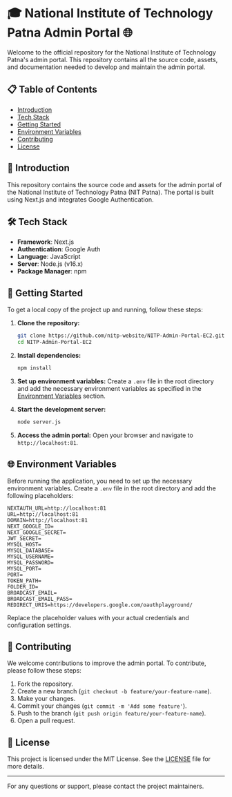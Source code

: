 # 🎓 National Institute of Technology Patna Admin Portal 🌐

Welcome to the official repository for the National Institute of Technology Patna's admin portal. This repository contains all the source code, assets, and documentation needed to develop and maintain the admin portal.

## 📋 Table of Contents

- [Introduction](#introduction)
- [Tech Stack](#tech-stack)
- [Getting Started](#getting-started)
- [Environment Variables](#environment-variables)
- [Contributing](#contributing)
- [License](#license)

## 📘 Introduction

This repository contains the source code and assets for the admin portal of the National Institute of Technology Patna (NIT Patna). The portal is built using Next.js and integrates Google Authentication.

## 🛠 Tech Stack

- **Framework**: Next.js
- **Authentication**: Google Auth
- **Language**: JavaScript
- **Server**: Node.js (v16.x)
- **Package Manager**: npm

## 🚀 Getting Started

To get a local copy of the project up and running, follow these steps:

1. **Clone the repository:**
 
   ```bash
   git clone https://github.com/nitp-website/NITP-Admin-Portal-EC2.git
   cd NITP-Admin-Portal-EC2
   ```

2. **Install dependencies:**
   
   ```bash
   npm install
   ```

3. **Set up environment variables:**
   Create a `.env` file in the root directory and add the necessary environment variables as specified in the [Environment Variables](#environment-variables) section.

4. **Start the development server:**
   
   ```bash
   node server.js
   ```

5. **Access the admin portal:**
   Open your browser and navigate to `http://localhost:81`.

## 🌐 Environment Variables

Before running the application, you need to set up the necessary environment variables. Create a `.env` file in the root directory and add the following placeholders:

```plaintext
NEXTAUTH_URL=http://localhost:81
URL=http://localhost:81
DOMAIN=http://localhost:81
NEXT_GOOGLE_ID=
NEXT_GOOGLE_SECRET=
JWT_SECRET=
MYSQL_HOST=
MYSQL_DATABASE=
MYSQL_USERNAME=
MYSQL_PASSWORD=
MYSQL_PORT=
PORT=
TOKEN_PATH=
FOLDER_ID=
BROADCAST_EMAIL=
BROADCAST_EMAIL_PASS=
REDIRECT_URIS=https://developers.google.com/oauthplayground/
```

Replace the placeholder values with your actual credentials and configuration settings.

## 🤝 Contributing

We welcome contributions to improve the admin portal. To contribute, please follow these steps:

1. Fork the repository.
2. Create a new branch (`git checkout -b feature/your-feature-name`).
3. Make your changes.
4. Commit your changes (`git commit -m 'Add some feature'`).
5. Push to the branch (`git push origin feature/your-feature-name`).
6. Open a pull request.

## 📄 License

This project is licensed under the MIT License. See the [LICENSE](LICENSE) file for more details.

---

For any questions or support, please contact the project maintainers.
